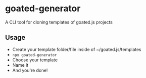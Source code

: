 # goated-generator

A CLI tool for cloning templates of goated.js projects

## Usage

- Create your template folder/file inside of ~/goated.js/templates
- `npx goated-generator`
- Choose your template
- Name it
- And you're done!
